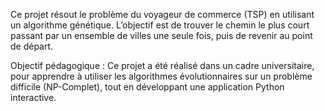 Ce projet résout le problème du voyageur de commerce (TSP) en utilisant un algorithme génétique.
L’objectif est de trouver le chemin le plus court passant par un ensemble de villes une seule fois, puis de revenir au point de départ.

Objectif pédagogique :
Ce projet a été réalisé dans un cadre universitaire, pour apprendre à utiliser les algorithmes évolutionnaires sur un problème difficile (NP-Complet), tout en développant une application Python interactive.
